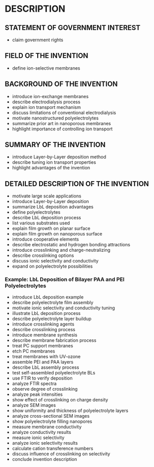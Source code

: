 # DESCRIPTION

## STATEMENT OF GOVERNMENT INTEREST

- claim government rights

## FIELD OF THE INVENTION

- define ion-selective membranes

## BACKGROUND OF THE INVENTION

- introduce ion-exchange membranes
- describe electrodialysis process
- explain ion transport mechanism
- discuss limitations of conventional electrodialysis
- motivate nanostructured polyelectrolytes
- summarize prior art in nanoporous membranes
- highlight importance of controlling ion transport

## SUMMARY OF THE INVENTION

- introduce Layer-by-Layer deposition method
- describe tuning ion transport properties
- highlight advantages of the invention

## DETAILED DESCRIPTION OF THE INVENTION

- motivate large scale applications
- introduce Layer-by-Layer deposition
- summarize LbL deposition advantages
- define polyelectrolytes
- describe LbL deposition process
- list various substrates used
- explain film growth on planar surface
- explain film growth on nanoporous surface
- introduce cooperative elements
- describe electrostatic and hydrogen bonding attractions
- introduce crosslinking and charge-neutralizing
- describe crosslinking options
- discuss ionic selectivity and conductivity
- expand on polyelectrolyte possibilities

### Example: LbL Deposition of Bilayer PAA and PEI Polyelectrolytes

- introduce LbL deposition example
- describe polyelectrolyte film assembly
- motivate ionic selectivity and conductivity tuning
- illustrate LbL deposition process
- describe polyelectrolyte layer buildup
- introduce crosslinking agents
- describe crosslinking process
- introduce membrane synthesis
- describe membrane fabrication process
- treat PC support membranes
- etch PC membranes
- treat membranes with UV-ozone
- assemble PEI and PAA layers
- describe LbL assembly process
- test self-assembled polyelectrolyte BLs
- use FTIR to verify deposition
- analyze FTIR spectra
- observe degree of crosslinking
- analyze peak intensities
- show effect of crosslinking on charge density
- analyze SEM images
- show uniformity and thickness of polyelectrolyte layers
- analyze cross-sectional SEM images
- show polyelectrolyte filling nanopores
- measure membrane conductivity
- analyze conductivity results
- measure ionic selectivity
- analyze ionic selectivity results
- calculate cation transference numbers
- discuss influence of crosslinking on selectivity
- conclude invention description

